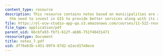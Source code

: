 ```yaml
---
content_type: resource
description: This resource contains notes based on municipalities are recognizing
  the need to invest in GIS to provide better services along with its advantages.
file: https://ol-ocw-studio-app-qa.s3.amazonaws.com/courses/11-522-research-seminar-on-urban-information-systems-fall-2005/df76e63bc45109f487d2e2acd17e8ece_notes_7.pdf
file_type: application/pdf
parent_uid: 66cbfa93-fbf1-612f-ab86-751f48431471
resourcetype: Document
title: notes_7.pdf
uid: df76e63b-c451-09f4-87d2-e2acd17e8ece
---
```

